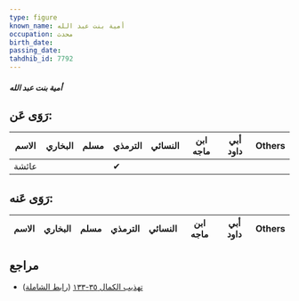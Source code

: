 ```yaml
---
type: figure
known_name: أمية بنت عبد الله
occupation: محدث
birth_date:
passing_date:
tahdhib_id: 7792
---
```

##### أمية بنت عبد الله

## رَوَى عَن:
| الاسم | البخاري | مسلم | الترمذي | النسائي | ابن ماجه | أبي داود | Others |
| ----- | ------- | ---- | ------- | ------- | -------- | -------- | ------ |
| عائشة |         |      | ✔       |         |          |          |        |
## رَوَى عَنه:
| الاسم | البخاري | مسلم | الترمذي | النسائي | ابن ماجه | أبي داود | Others |
| ----- | ------- | ---- | ------- | ------- | -------- | -------- | ------ |
## مراجع
- [تهذيب الكمال ٣٥-١٣٣](obsidian://open?vault=Tahdhib-al-Kamal&file=Figures/٧٧٩٢-أمية%20بنت%20عبد%20الله) ([رابط الشاملة](https://shamela.ws/book/3722/18732))